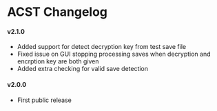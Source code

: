 ACST Changelog
==============

#### v2.1.0
- Added support for detect decryption key from test save file
- Fixed issue on GUI stopping processing saves when decryption and encrption key are both given
- Added extra checking for valid save detection

#### v2.0.0
- First public release